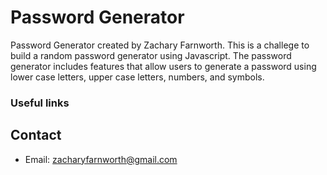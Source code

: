 
# Password Generator
Password Generator created by Zachary Farnworth. This is a challege to build a random password generator using Javascript. The password generator includes features that allow users to generate a password using lower case letters, upper case letters, numbers, and symbols. 


### Useful links


## Contact
* Email: zacharyfarnworth@gmail.com
